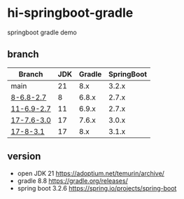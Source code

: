 # hi-springboot-gradle

springboot gradle demo

## branch

| Branch                              | JDK  | Gradle | SpringBoot |
| ----------------------------------- | ---- | ------ | ---------- |
| main                                | 21   | 8.x    | 3.2.x      |
| [8-6.8-2.7](../../tree/8-6.8-2.7)   | 8    | 6.8.x  | 2.7.x      |
| [11-6.9-2.7](../../tree/11-6.9-2.7) | 11   | 6.9.x  | 2.7.x      |
| [17-7.6-3.0](../../tree/17-7.6-3.0) | 17   | 7.6.x  | 3.0.x      |
| [17-8-3.1](../../tree/17-8-3.1)     | 17   | 8.x    | 3.1.x      |

## version

- open JDK 21 https://adoptium.net/temurin/archive/
- gradle 8.8 https://gradle.org/releases/
- spring boot 3.2.6 https://spring.io/projects/spring-boot

